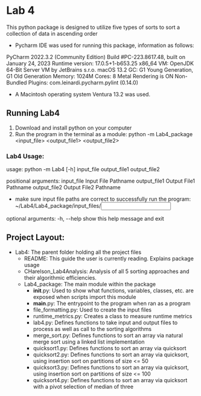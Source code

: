 # Lab 4

This python package is designed to utilize five types of sorts to sort a collection of data in ascending order


* Pycharm IDE was used for running this package, information as follows:

PyCharm 2022.3.2 (Community Edition)
Build #PC-223.8617.48, built on January 24, 2023
Runtime version: 17.0.5+1-b653.25 x86_64
VM: OpenJDK 64-Bit Server VM by JetBrains s.r.o.
macOS 13.2
GC: G1 Young Generation, G1 Old Generation
Memory: 1024M
Cores: 8
Metal Rendering is ON
Non-Bundled Plugins:
    com.leinardi.pycharm.pylint (0.14.0)

* A Macintosh operating system Ventura 13.2 was used.


## Running Lab4

1. Download and install python on your computer
2. Run the program in the terminal as a module: python -m Lab4_package <input_file> <output_file1> <output_file2>


### Lab4 Usage:

usage: python -m Lab4 [-h] input_file output_file1 output_file2

positional arguments:
  input_file                Input File Pathname
  output_file1              Output File1 Pathname
  output_file2              Output File2 Pathname

* make sure input file paths are correct to successfully run the program: ~/Lab4/Lab4_package/input_files/<input>

optional arguments:
  -h, --help  show this help message and exit


## Project Layout:

- Lab4: The parent folder holding all the project files
  - README: This guide the user is currently reading. Explains package usage
  - CHarelson_Lab4Analysis: Analysis of all 5 sorting approaches and their algorithmic efficiencies.
  - Lab4_package: The main module within the package
    - __init__.py: Used to show what functions, variables, classes, etc. are exposed when scripts import this module
    - __main__.py: The entrypoint to the program when ran as a program
    - file_formatting.py: Used to create the input files
    - runtime_metrics.py: Creates a class to measure runtime metrics
    - lab4.py: Defines functions to take input and output files to process as well as call to the sorting algorithms
    - merge_sort.py: Defines functions to sort an array via natural merge sort using a linked list implementation
    - quicksort1.py: Defines functions to sort an array via quicksort
    - quicksort2.py: Defines functions to sort an array via quicksort, using insertion sort on partitions of size <= 50
    - quicksort3.py: Defines functions to sort an array via quicksort, using insertion sort on partitions of size <= 100
    - quicksort4.py: Defines functions to sort an array via quicksort with a pivot selection of median of three
